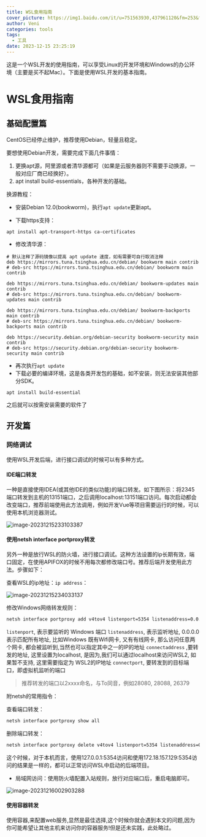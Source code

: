 ```yaml
---
title: WSL食用指南
cover_picture: https://img1.baidu.com/it/u=751563930,437961120&fm=253&fmt=auto&app=138&f=JPEG?w=600&h=338
author: Veni
categories: tools
tags:
  - 工具
date: 2023-12-15 23:25:19
---
```


这是一个WSL开发的使用指南，可以享受Linux的开发环境和Windows的办公环境（主要是买不起Mac）。下面是使用WSL开发的基本指南。<!--more-->

# WSL食用指南

## 基础配置篇

CentOS已经停止维护，推荐使用Debian，轻量且稳定。

要想使用Debian开发，需要完成下面几件事情：

1. 更换apt源，阿里源或者清华源都可（如果是云服务器则不需要手动换源，一般对应厂商已经换好）。
2. apt install build-essentials，各种开发的基础。



换源教程：

- 安装Debian 12.0(bookworm)，执行`apt update`更新apt。

- 下载https支持：

```shell
apt install apt-transport-https ca-certificates
```

- 修改清华源：

```shell
# 默认注释了源码镜像以提高 apt update 速度，如有需要可自行取消注释
deb https://mirrors.tuna.tsinghua.edu.cn/debian/ bookworm main contrib
# deb-src https://mirrors.tuna.tsinghua.edu.cn/debian/ bookworm main contrib

deb https://mirrors.tuna.tsinghua.edu.cn/debian/ bookworm-updates main contrib
# deb-src https://mirrors.tuna.tsinghua.edu.cn/debian/ bookworm-updates main contrib

deb https://mirrors.tuna.tsinghua.edu.cn/debian/ bookworm-backports main contrib
# deb-src https://mirrors.tuna.tsinghua.edu.cn/debian/ bookworm-backports main contrib

deb https://security.debian.org/debian-security bookworm-security main contrib
# deb-src https://security.debian.org/debian-security bookworm-security main contrib
```

- 再次执行`apt update`
- 下载必要的编译环境，这是各类开发包的基础，如不安装，则无法安装其他部分SDK。

```shell
apt install build-essential
```

之后就可以按需安装需要的软件了

## 开发篇

### 网络调试

使用WSL开发后端，进行接口调试的时候可以有多种方式。

#### IDE端口转发

一种是直接使用IDEA(或其他IDE的类似功能)的端口转发。如下图所示：将2345端口转发到主机的13151端口，之后调用localhost:13151端口访问。每次启动都会改变端口，推荐前端使用此方法调用，例如开发Vue等项目需要运行的时候，可以使用本机浏览器测试。

![image-20231215233103387](https://vblog-1315512378.cos.ap-guangzhou.myqcloud.com/imgs/vblog/202312152331769.webp)

#### 使用netsh interface portproxy转发

另外一种是放行WSL的防火墙，进行接口调试。这种方法设置的ip长期有效，端口固定，在使用APIFOX的时候不用每次都修改端口号。推荐后端开发使用此方法。步骤如下：

查看WSL的ip地址：`ip address`：

![image-20231215234033137](https://vblog-1315512378.cos.ap-guangzhou.myqcloud.com/imgs/vblog/202312152340280.webp)

修改Windows网络转发规则：

```cmd
netsh interface portproxy add v4tov4 listenport=5354 listenaddress=0.0.0.0 connectport=5354 connectaddress=172.18.157.129
```

`listenport`, 表示要监听的 Windows 端口
`listenaddress`, 表示监听地址, 0.0.0.0 表示匹配所有地址, 比如Windows 既有Wifi网卡, 又有有线网卡, 那么访问任意两个网卡, 都会被监听到,当然也可以指定其中之一的IP的地址
`connectaddress` ,要转发的地址, 这里设置为localhost, 是因为,我们可以通过localhost来访问WSL2, 如果暂不支持, 这里需要指定为 WSL2的IP地址
`connectport`, 要转发到的目标端口，即虚拟机监听的端口

> 推荐转发的端口以2xxxx命名，与To同音，例如28080, 28088, 26379

附netsh的常用指令：

查看端口转发：

```cmd
netsh interface portproxy show all
```

删除端口转发：
```cmd
netsh interface portproxy delete v4tov4 listenport=5354 listenaddress=0.0.0.0
```

这个时候，对于本机而言，使用127.0.0.1:5354访问和使用172.18.157.129:5354访问的结果是一样的，都可以正常访问WSL中启动的后端项目。

- 局域网访问：使用防火墙配置入站规则，放行对应端口后，重启电脑即可。

![image-20231216002903288](https://vblog-1315512378.cos.ap-guangzhou.myqcloud.com/imgs/vblog/202312160029651.webp)

#### 使用容器转发

使用容器,来配置web服务,显然是最佳选择,这个时候你就会遇到本文的问题,因为你可能希望让其他主机来访问你的容器服务!但是还未实践，此处略过。
